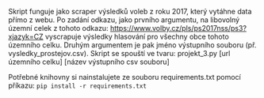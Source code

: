 Skript funguje jako scraper výsledků voleb z roku 2017, který vytáhne data přímo z webu.
Po zadání odkazu, jako prvního argumentu, na libovolný územní celek z tohoto odkazu: https://www.volby.cz/pls/ps2017nss/ps3?xjazyk=CZ 
vyscrapuje výsledky hlasování pro všechny obce tohoto územního celku.
Druhým argumentem je pak jméno výstupního souboru (př. vysledky_prostejov.csv).
Skript se spouští ve tvaru: 
projekt_3.py [url územního celku] [název výstupního csv souboru]

Potřebné knihovny si nainstalujete ze souboru requirements.txt pomocí příkazu: `pip install -r requirements.txt`
